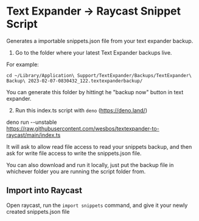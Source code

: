 # Text Expander → Raycast Snippet Script

Generates a importable snippets.json file from your text expander backup.

1. Go to the folder where your latest Text Expander backups live.

For example:

`cd ~/Library/Application\ Support/TextExpander/Backups/TextExpander\ Backup\ 2023-02-07-0830432_122.textexpanderbackup/`

You can generate this folder by hittingt he "backup now" button in text expander.

2. Run this index.ts script with `deno` (https://deno.land/)

deno run --unstable https://raw.githubusercontent.com/wesbos/textexpander-to-raycast/main/index.ts

It will ask to allow read file access to read your snippets backup, and then ask for write file access to write the snippets.json file.

You can also download and run it locally, just put the backup file in whichever folder you are running the script folder from.

## Import into Raycast

Open raycast, run the `import snippets` command, and give it your newly created snippets.json file
